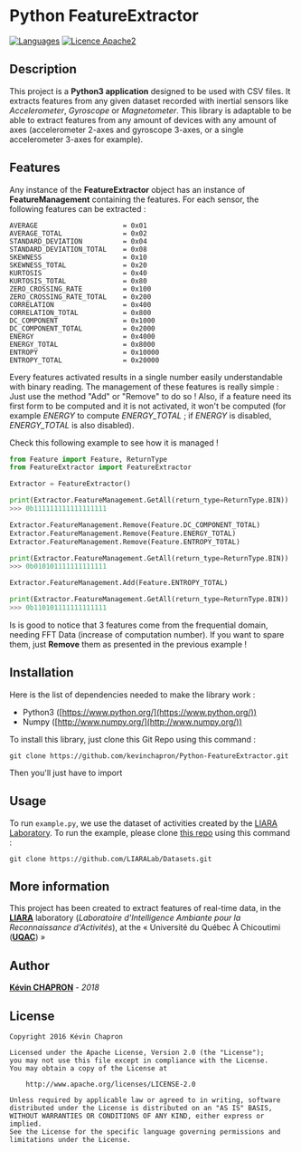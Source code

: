 # Python FeatureExtractor

[![Languages](https://img.shields.io/badge/languages-En-green.svg)]()
[![Licence Apache2](https://img.shields.io/hexpm/l/plug.svg)](http://www.apache.org/licenses/LICENSE-2.0)

## Description

This project is a **Python3 application** designed to be used with CSV files.
It extracts features from any given dataset recorded with inertial sensors like _Accelerometer_, _Gyroscope_ or _Magnetometer_.
This library is adaptable to be able to extract features from any amount of devices with any amount of axes (accelerometer 2-axes and gyroscope 3-axes, or a single accelerometer 3-axes for example).

## Features

Any instance of the **FeatureExtractor** object has an instance of **FeatureManagement** containing the features.
For each sensor, the following features can be extracted :

    AVERAGE                     = 0x01
    AVERAGE_TOTAL               = 0x02
    STANDARD_DEVIATION          = 0x04
    STANDARD_DEVIATION_TOTAL    = 0x08
    SKEWNESS                    = 0x10
    SKEWNESS_TOTAL              = 0x20
    KURTOSIS                    = 0x40
    KURTOSIS_TOTAL              = 0x80
    ZERO_CROSSING_RATE          = 0x100
    ZERO_CROSSING_RATE_TOTAL    = 0x200
    CORRELATION                 = 0x400
    CORRELATION_TOTAL           = 0x800
    DC_COMPONENT                = 0x1000
    DC_COMPONENT_TOTAL          = 0x2000
    ENERGY                      = 0x4000
    ENERGY_TOTAL                = 0x8000
    ENTROPY                     = 0x10000
    ENTROPY_TOTAL               = 0x20000

Every features activated results in a single number easily understandable with binary reading.
The management of these features is really simple : Just use the method "Add" or "Remove" to do so !
Also, if a feature need its first form to be computed and it is not activated, it won't be computed (for example _ENERGY_ to compute _ENERGY_TOTAL_ ; if _ENERGY_ is disabled, _ENERGY_TOTAL_ is also disabled).

Check this following example to see how it is managed !
```python
from Feature import Feature, ReturnType
from FeatureExtractor import FeatureExtractor

Extractor = FeatureExtractor()

print(Extractor.FeatureManagement.GetAll(return_type=ReturnType.BIN))
>>> 0b111111111111111111

Extractor.FeatureManagement.Remove(Feature.DC_COMPONENT_TOTAL)
Extractor.FeatureManagement.Remove(Feature.ENERGY_TOTAL)
Extractor.FeatureManagement.Remove(Feature.ENTROPY_TOTAL)

print(Extractor.FeatureManagement.GetAll(return_type=ReturnType.BIN))
>>> 0b010101111111111111

Extractor.FeatureManagement.Add(Feature.ENTROPY_TOTAL)

print(Extractor.FeatureManagement.GetAll(return_type=ReturnType.BIN))
>>> 0b110101111111111111
```

Is is good to notice that 3 features come from the frequential domain, needing FFT Data (increase of computation number).
If you want to spare them, just **Remove** them as presented in the previous example !

## Installation

Here is the list of dependencies needed to make the library work :

 * Python3 ([https://www.python.org/](https://www.python.org/))
 * Numpy ([http://www.numpy.org/](http://www.numpy.org/))

To install this library, just clone this Git Repo using this command :

    git clone https://github.com/kevinchapron/Python-FeatureExtractor.git

Then you'll just have to import


## Usage

To run `example.py`, we use the dataset of activities created by the [LIARA Laboratory](https://github.com/LIARALab).
To run the example, please clone [this repo](https://github.com/LIARALab/Datasets) using this command :

    git clone https://github.com/LIARALab/Datasets.git

## More information

This project has been created to extract features of real-time data, in the **[LIARA](http://liara.uqac.ca/)** laboratory
(_Laboratoire d'Intelligence Ambiante pour la Reconnaissance d'Activités_), at the
« Université du Québec À Chicoutimi (**[UQAC](http://www.uqac.ca/)**) »

## Author

**[Kévin CHAPRON](mailto:kevin.chapron1@uqac.ca)** - _2018_

## License

    Copyright 2016 Kévin Chapron

    Licensed under the Apache License, Version 2.0 (the "License");
    you may not use this file except in compliance with the License.
    You may obtain a copy of the License at

        http://www.apache.org/licenses/LICENSE-2.0

    Unless required by applicable law or agreed to in writing, software
    distributed under the License is distributed on an "AS IS" BASIS,
    WITHOUT WARRANTIES OR CONDITIONS OF ANY KIND, either express or implied.
    See the License for the specific language governing permissions and
    limitations under the License.


